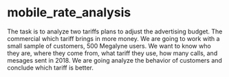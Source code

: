 # mobile_rate_analysis
The task is to analyze two tariffs plans to adjust the advertising budget. The commercial which tariff brings in more money. We are going to work with a small sample of customers, 500 Megalyne users. We want to know who they are, where they come from, what tariff they use, how many calls, and mesages sent in 2018. We are going analyze the behavior of customers and conclude which tariff is better.
